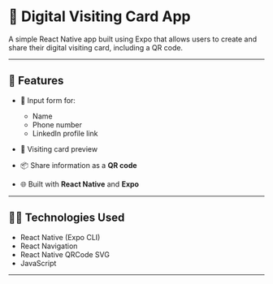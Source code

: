 # 🪪 Digital Visiting Card App

A simple React Native app built using Expo that allows users to create and share their digital visiting card, including a QR code.

---

## 📱 Features

- 📝 Input form for:
  - Name
  - Phone number
  - LinkedIn profile link

- 🎴 Visiting card preview
- 📦 Share information as a **QR code**
- 🌐 Built with **React Native** and **Expo**

---

## 🧑‍💻 Technologies Used

- React Native (Expo CLI)
- React Navigation
- React Native QRCode SVG
- JavaScript

---

